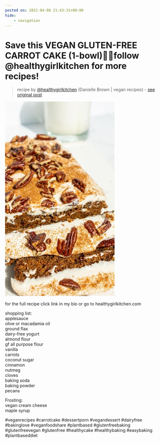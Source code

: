 ```yaml
---
posted on: 2022-04-08 21:43:31+00:00
hide:
    - navigation
---
```


# Save this VEGAN GLUTEN-FREE CARROT CAKE (1-bowl)🥕✨follow  @healthygirlkitchen for more recipes!  

> recipe by [@healthygirlkitchen](https://www.instagram.com/healthygirlkitchen/) 
(Danielle Brown | vegan recipes) - [see original post](https://instagram.com/p/CcGvjpqBfTY)

![](../img/healthygirlkitchen_08-04-2022_2104.png)

  
for the full recipe click link in my bio or go to healthygirlkitchen.com   
  
shopping list:   
applesauce  
olive or macadamia oil   
ground flax  
dairy-free yogurt  
almond flour  
gf all purpose flour  
vanilla  
carrots  
coconut sugar  
cinnamon  
nutmeg   
cloves  
baking soda  
baking powder   
pecans   
  
Frosting:  
vegan cream cheese  
maple syrup   
  
\#veganrecipes \#carrotcake \#dessertporn \#vegandessert \#dairyfree \#bakinglove \#veganfoodshare \#plantbased \#glutenfreebaking \#glutenfreevegan \#glutenfree \#healthycake \#healthybaking \#easybaking \#plantbaseddiet   